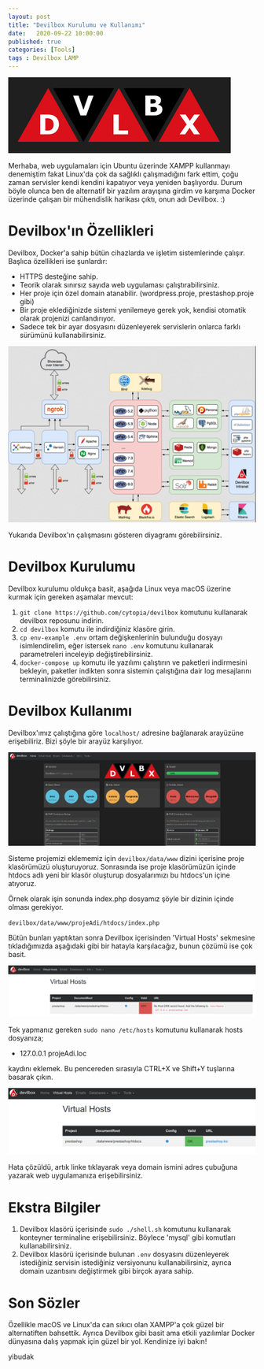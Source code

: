 ```yaml
---
layout: post
title: "Devilbox Kurulumu ve Kullanımı"
date:	2020-09-22 10:00:00
published: true
categories: [Tools]
tags : Devilbox LAMP
---
```


![image](post_resources/devilbox/header.png)


Merhaba, web uygulamaları için Ubuntu üzerinde XAMPP kullanmayı denemiştim fakat Linux'da çok da sağlıklı çalışmadığını fark ettim, çoğu zaman servisler kendi kendini kapatıyor veya yeniden başlıyordu. Durum böyle olunca ben de alternatif bir yazılım arayışına girdim ve karşıma Docker üzerinde çalışan bir mühendislik harikası çıktı, onun adı Devilbox. :)


# [](#header-3)Devilbox'ın Özellikleri

Devilbox, Docker'a sahip bütün cihazlarda ve işletim sistemlerinde çalışır. Başlıca özellikleri ise şunlardır:

* HTTPS desteğine sahip.
* Teorik olarak sınırsız sayıda web uygulaması çalıştırabilirsiniz.
* Her proje için özel domain atanabilir. (wordpress.proje, prestashop.proje gibi)
* Bir proje eklediğinizde sistemi yenilemeye gerek yok, kendisi otomatik olarak projenizi canlandırıyor.
* Sadece tek bir ayar dosyasını düzenleyerek servislerin onlarca farklı sürümünü kullanabilirsiniz.


![image](post_resources/devilbox/diagram.png)

Yukarıda Devilbox'ın çalışmasını gösteren diyagramı görebilirsiniz.

# [](#header-3)Devilbox Kurulumu

Devilbox kurulumu oldukça basit, aşağıda Linux veya macOS üzerine kurmak için gereken aşamalar mevcut:

1. `git clone https://github.com/cytopia/devilbox` komutunu kullanarak devilbox reposunu indirin.
1. `cd devilbox` komutu ile indirdiğiniz klasöre girin.
1. `cp env-example .env` ortam değişkenlerinin bulunduğu dosyayı isimlendirelim, eğer istersek `nano .env` komutunu kullanarak parametreleri inceleyip değiştirebilirsiniz.
1. `docker-compose up` komutu ile yazılımı çalıştırın ve paketleri indirmesini bekleyin, paketler indikten sonra sistemin çalıştığına dair log mesajlarını terminalinizde görebilirsiniz.


# [](#header-3)Devilbox Kullanımı

Devilbox'ımız çalıştığına göre `localhost/` adresine bağlanarak arayüzüne erişebiliriz. Bizi şöyle bir arayüz karşılıyor. 

![image](post_resources/devilbox/mainpage.png)

Sisteme projemizi eklememiz için `devilbox/data/www` dizini içerisine proje klasörümüzü oluşturuyoruz. Sonrasında ise proje klasörümüzün içinde htdocs adlı yeni bir klasör oluşturup dosyalarımızı bu htdocs'un içine atıyoruz.

Örnek olarak işin sonunda index.php dosyamız şöyle bir dizinin içinde olması gerekiyor.

`devilbox/data/www/projeAdi/htdocs/index.php`


Bütün bunları yaptıktan sonra Devilbox içerisinden 'Virtual Hosts' sekmesine tıkladığımızda aşağıdaki gibi bir hatayla karşılacağız, bunun çözümü ise çok basit.

![image](post_resources/devilbox/error.png)

Tek yapmanız gereken `sudo nano /etc/hosts` komutunu kullanarak hosts dosyanıza;

* 127.0.0.1	projeAdi.loc

kaydını eklemek. Bu pencereden sırasıyla CTRL+X ve Shift+Y tuşlarına basarak çıkın. 

![image](post_resources/devilbox/problemsolved.png)

Hata çözüldü, artık linke tıklayarak veya domain ismini adres çubuğuna yazarak web uygulamanıza erişebilirsiniz.

# [](#header-3)Ekstra Bilgiler

1. Devilbox klasörü içerisinde `sudo ./shell.sh` komutunu kullanarak konteyner terminaline erişebilirsiniz. Böylece 'mysql' gibi komutları kullanabilirsiniz.
1. Devilbox klasörü içerisinde bulunan `.env` dosyasını düzenleyerek istediğiniz servisin istediğiniz versiyonunu kullanabilirsiniz, ayrıca domain uzantısını değiştirmek gibi birçok ayara sahip.

# [](#header-3)Son Sözler

Özellikle macOS ve Linux'da can sıkıcı olan XAMPP'a çok güzel bir alternatiften bahsettik. Ayrıca Devilbox gibi basit ama etkili yazılımlar Docker dünyasına dalış yapmak için güzel bir yol. Kendinize iyi bakın!

yibudak